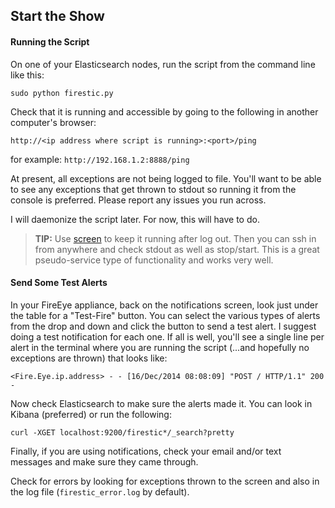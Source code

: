 Start the Show
--------------

#### Running the Script

On one of your Elasticsearch nodes, run the script from the command line like this:

`sudo python firestic.py`

Check that it is running and accessible by going to the following in another computer's browser:

`http://<ip address where script is running>:<port>/ping`

for example: `http://192.168.1.2:8888/ping`

At present, all exceptions are not being logged to file. You'll want to be able to see any exceptions that get thrown to stdout so running it from the console is preferred. Please report any issues you run across.

I will daemonize the script later. For now, this will have to do.

> **TIP:** Use [screen](http://www.gnu.org/software/screen/) to keep it running after log out.
> Then you can ssh in from anywhere and check stdout as well as stop/start. This is a great
> pseudo-service type of functionality and works very well.

#### Send Some Test Alerts

In your FireEye appliance, back on the notifications screen, look just under the table for a "Test-Fire" button. You can select the various types of alerts from the drop and down and click the button to send a test alert. I suggest doing a test notification for each one. If all is well, you'll see a single line per alert in the terminal where you are running the script (...and hopefully no exceptions are thrown) that looks like:

`<Fire.Eye.ip.address> - - [16/Dec/2014 08:08:09] "POST / HTTP/1.1" 200 -`

Now check Elasticsearch to make sure the alerts made it. You can look in Kibana (preferred) or run the following:

`curl -XGET localhost:9200/firestic*/_search?pretty`

Finally, if you are using notifications, check your email and/or text messages and make sure they came through.

Check for errors by looking for exceptions thrown to the screen and also in the log file (`firestic_error.log` by default).
